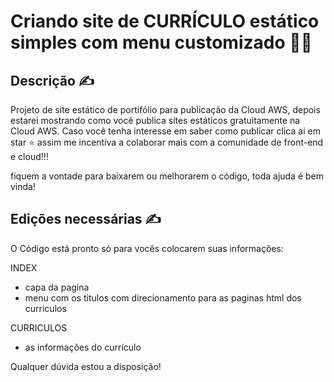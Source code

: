 # Criando site de CURRÍCULO estático simples com menu customizado 👏😎

## Descrição ✍
Projeto de site estático de portifólio para publicação da Cloud AWS, depois estarei mostrando como você publica sites estáticos gratuitamente na Cloud AWS. Caso você tenha interesse em saber como publicar clica ai em star ⭐ assim me incentiva a colaborar mais com a comunidade de front-end e cloud!!!

fiquem a vontade para baixarem ou melhorarem o código, toda ajuda é bem vinda!

## Edições necessárias  ✍
O Código está pronto só para vocês colocarem suas informações:

INDEX
- capa da pagina
- menu com os titulos com direcionamento para as paginas html dos curriculos

CURRICULOS
- as informações do currículo

Qualquer dúvida estou a disposição!

